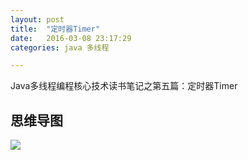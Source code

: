 ```yaml
---
layout: post
title:  "定时器Timer"
date:   2016-03-08 23:17:29
categories: java 多线程

---
```


Java多线程编程核心技术读书笔记之第五篇：定时器Timer

## 思维导图
![](http://7xt310.com1.z0.glb.clouddn.com/Fragment%E5%85%A8%E8%A7%A3%E6%9E%90%E7%B3%BB%E5%88%97.png)
